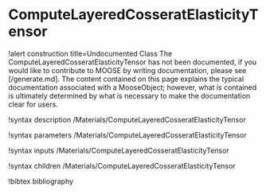 <!-- MOOSE Documentation Stub: Remove this when content is added. -->

# ComputeLayeredCosseratElasticityTensor

!alert construction title=Undocumented Class
The ComputeLayeredCosseratElasticityTensor has not been documented, if you would like to contribute to MOOSE by
writing documentation, please see [/generate.md]. The content contained on this page explains
the typical documentation associated with a MooseObject; however, what is contained is ultimately
determined by what is necessary to make the documentation clear for users.

!syntax description /Materials/ComputeLayeredCosseratElasticityTensor

!syntax parameters /Materials/ComputeLayeredCosseratElasticityTensor

!syntax inputs /Materials/ComputeLayeredCosseratElasticityTensor

!syntax children /Materials/ComputeLayeredCosseratElasticityTensor

!bibtex bibliography
